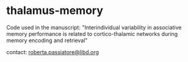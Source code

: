 # thalamus-memory
Code used in the manuscript: "Interindividual variability in associative memory performance is related to cortico-thalamic networks during memory encoding and retrieval"

contact: roberta.passiatore@libd.org
